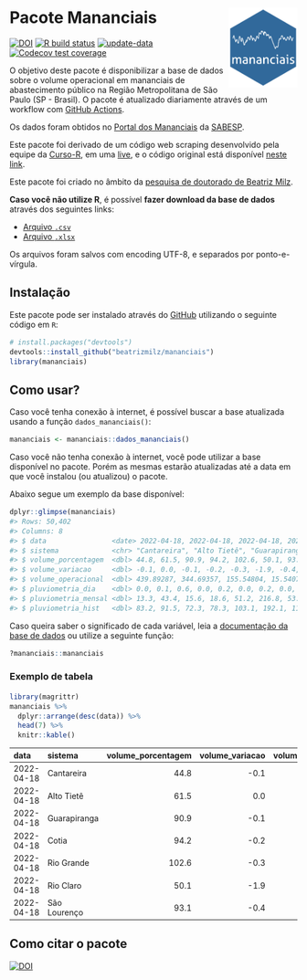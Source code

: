 
<!-- README.md is generated from README.Rmd. Please edit that file -->

# Pacote Mananciais <img src="man/figures/hexlogo.png" align="right" width = "120px"/>

<!-- badges: start -->

[![DOI](https://zenodo.org/badge/DOI/10.5281/zenodo.4733056.svg)](https://doi.org/10.5281/zenodo.4733056)
[![R build
status](https://github.com/beatrizmilz/mananciais/workflows/R-CMD-check/badge.svg)](https://github.com/beatrizmilz/mananciais/actions)
[![update-data](https://github.com/beatrizmilz/mananciais/actions/workflows/2-update_data.yaml/badge.svg)](https://github.com/beatrizmilz/mananciais/actions/workflows/2-update_data.yaml)
[![Codecov test
coverage](https://codecov.io/gh/beatrizmilz/mananciais/branch/master/graph/badge.svg)](https://codecov.io/gh/beatrizmilz/mananciais?branch=master)
<!-- badges: end -->

O objetivo deste pacote é disponibilizar a base de dados sobre o volume
operacional em mananciais de abastecimento público na Região
Metropolitana de São Paulo (SP - Brasil). O pacote é atualizado
diariamente através de um workflow com [GitHub
Actions](https://github.com/beatrizmilz/mananciais/actions).

Os dados foram obtidos no [Portal dos
Mananciais](http://mananciais.sabesp.com.br/Situacao) da
[SABESP](http://site.sabesp.com.br/site/Default.aspx).

Este pacote foi derivado de um código web scraping desenvolvido pela
equipe da [Curso-R](https://www.curso-r.com/), em uma
[live](https://youtu.be/jvZIxrMmOcQ), e o código original está
disponível [neste
link](https://github.com/curso-r/lives/blob/master/drafts/20200730_scraper_sabesp.R).

Este pacote foi criado no âmbito da [pesquisa de doutorado de Beatriz
Milz](https://beatrizmilz.github.io/tese/).

**Caso você não utilize R**, é possível **fazer download da base de
dados** através dos seguintes links:

  - [Arquivo
    `.csv`](https://github.com/beatrizmilz/mananciais/raw/master/inst/extdata/mananciais.csv)
  - [Arquivo
    `.xlsx`](https://github.com/beatrizmilz/mananciais/blob/master/inst/extdata/mananciais.xlsx?raw=true)

Os arquivos foram salvos com encoding UTF-8, e separados por
ponto-e-vírgula.

## Instalação

Este pacote pode ser instalado através do [GitHub](https://github.com/)
utilizando o seguinte código em `R`:

``` r
# install.packages("devtools")
devtools::install_github("beatrizmilz/mananciais")
library(mananciais)
```

## Como usar?

Caso você tenha conexão à internet, é possível buscar a base atualizada
usando a função `dados_mananciais()`:

``` r
mananciais <- mananciais::dados_mananciais() 
```

Caso você não tenha conexão à internet, você pode utilizar a base
disponível no pacote. Porém as mesmas estarão atualizadas até a data em
que você instalou (ou atualizou) o pacote.

Abaixo segue um exemplo da base disponível:

``` r
dplyr::glimpse(mananciais)
#> Rows: 50,402
#> Columns: 8
#> $ data                <date> 2022-04-18, 2022-04-18, 2022-04-18, 2022-04-18, 2…
#> $ sistema             <chr> "Cantareira", "Alto Tietê", "Guarapiranga", "Cotia…
#> $ volume_porcentagem  <dbl> 44.8, 61.5, 90.9, 94.2, 102.6, 50.1, 93.1, 44.9, 6…
#> $ volume_variacao     <dbl> -0.1, 0.0, -0.1, -0.2, -0.3, -1.9, -0.4, -0.1, 0.0…
#> $ volume_operacional  <dbl> 439.89287, 344.69357, 155.54804, 15.54078, 115.066…
#> $ pluviometria_dia    <dbl> 0.0, 0.1, 0.6, 0.0, 0.2, 0.0, 0.2, 0.0, 0.4, 0.8, …
#> $ pluviometria_mensal <dbl> 13.3, 43.4, 15.6, 18.6, 51.2, 216.8, 53.6, 13.3, 4…
#> $ pluviometria_hist   <dbl> 83.2, 91.5, 72.3, 78.3, 103.1, 192.1, 110.7, 83.2,…
```

Caso queira saber o significado de cada variável, leia a [documentação
da base de
dados](https://beatrizmilz.github.io/mananciais/reference/mananciais.html)
ou utilize a seguinte função:

``` r
?mananciais::mananciais
```

### Exemplo de tabela

``` r
library(magrittr)
mananciais %>% 
  dplyr::arrange(desc(data)) %>% 
  head(7) %>%
  knitr::kable()
```

| data       | sistema      | volume\_porcentagem | volume\_variacao | volume\_operacional | pluviometria\_dia | pluviometria\_mensal | pluviometria\_hist |
| :--------- | :----------- | ------------------: | ---------------: | ------------------: | ----------------: | -------------------: | -----------------: |
| 2022-04-18 | Cantareira   |                44.8 |            \-0.1 |           439.89287 |               0.0 |                 13.3 |               83.2 |
| 2022-04-18 | Alto Tietê   |                61.5 |              0.0 |           344.69357 |               0.1 |                 43.4 |               91.5 |
| 2022-04-18 | Guarapiranga |                90.9 |            \-0.1 |           155.54804 |               0.6 |                 15.6 |               72.3 |
| 2022-04-18 | Cotia        |                94.2 |            \-0.2 |            15.54078 |               0.0 |                 18.6 |               78.3 |
| 2022-04-18 | Rio Grande   |               102.6 |            \-0.3 |           115.06678 |               0.2 |                 51.2 |              103.1 |
| 2022-04-18 | Rio Claro    |                50.1 |            \-1.9 |             6.85098 |               0.0 |                216.8 |              192.1 |
| 2022-04-18 | São Lourenço |                93.1 |            \-0.4 |            82.69406 |               0.2 |                 53.6 |              110.7 |

## Como citar o pacote

[![DOI](https://zenodo.org/badge/DOI/10.5281/zenodo.4733056.svg)](https://doi.org/10.5281/zenodo.4733056)
